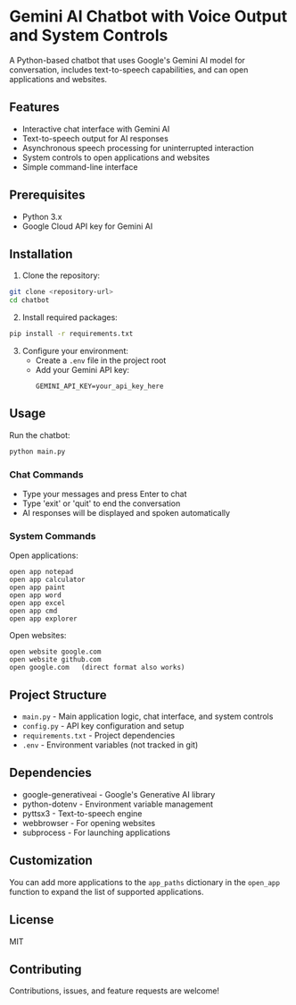 # Gemini AI Chatbot with Voice Output and System Controls

A Python-based chatbot that uses Google's Gemini AI model for conversation, includes text-to-speech capabilities, and can open applications and websites.

## Features

- Interactive chat interface with Gemini AI
- Text-to-speech output for AI responses
- Asynchronous speech processing for uninterrupted interaction
- System controls to open applications and websites
- Simple command-line interface

## Prerequisites

- Python 3.x
- Google Cloud API key for Gemini AI

## Installation

1. Clone the repository:
```bash
git clone <repository-url>
cd chatbot
```

2. Install required packages:
```bash
pip install -r requirements.txt
```

3. Configure your environment:
   - Create a `.env` file in the project root
   - Add your Gemini API key:
     ```
     GEMINI_API_KEY=your_api_key_here
     ```

## Usage

Run the chatbot:
```bash
python main.py
```

### Chat Commands

- Type your messages and press Enter to chat
- Type 'exit' or 'quit' to end the conversation
- AI responses will be displayed and spoken automatically

### System Commands

Open applications:
```
open app notepad
open app calculator
open app paint
open app word
open app excel
open app cmd
open app explorer
```

Open websites:
```
open website google.com
open website github.com
open google.com   (direct format also works)
```

## Project Structure

- `main.py` - Main application logic, chat interface, and system controls
- `config.py` - API key configuration and setup
- `requirements.txt` - Project dependencies
- `.env` - Environment variables (not tracked in git)

## Dependencies

- google-generativeai - Google's Generative AI library
- python-dotenv - Environment variable management
- pyttsx3 - Text-to-speech engine
- webbrowser - For opening websites
- subprocess - For launching applications

## Customization

You can add more applications to the `app_paths` dictionary in the `open_app` function to expand the list of supported applications.

## License

MIT

## Contributing

Contributions, issues, and feature requests are welcome!